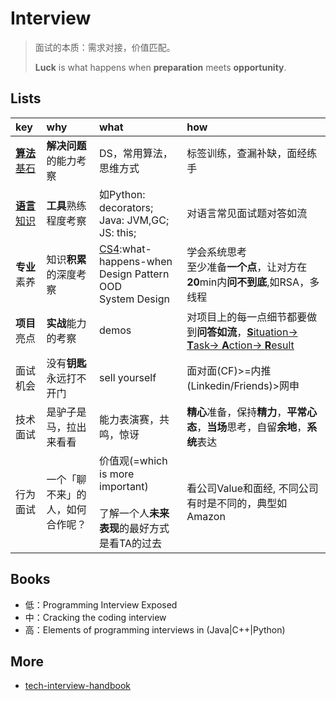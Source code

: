 # Interview

> 面试的本质：需求对接，价值匹配。 
> 
>  **Luck** is what happens when **preparation** meets **opportunity**.

## Lists 


|key|why|what|how|
|:--|:--|:--|:--|
|[**算法**基石](https://github.com/willwang-x/algorithms-with-illustrations)|**解决问题**的能力考察|DS，常用算法，思维方式|标签训练，查漏补缺，面经练手|
|[**语言**知识](https://github.com/willwang-x/coder-arms)|**工具**熟练程度考察|如Python: decorators; <br> Java: JVM,GC; <br> JS: this;|对语言常见面试题对答如流|
|**专业**素养|知识**积累**的深度考察|[CS4](https://github.com/willwang-x/cs-core-skills):what-happens-when<br>Design Pattern<br>OOD<br>System Design|学会系统思考 <br>至少准备**一个点**，让对方在**20**min内**问不到底**,如RSA，多线程|
|**项目**亮点|**实战**能力的考察|demos|对项目上的每一点细节都要做到**问答如流**，[**S**ituation-> **T**ask-> **A**ction-> **R**esult](https://www.thebalancecareers.com/what-is-the-star-interview-response-technique-2061629)|
|面试机会|没有**钥匙**永远打不开门|sell yourself|面对面(CF)>=内推(Linkedin/Friends)>网申|
|技术面试|是驴子是马，拉出来看看|能力表演赛，共鸣，惊讶|**精心**准备，保持**精力**，**平常心态**，**当场**思考，自留**余地**，**系统**表达|
|行为面试|一个「聊不来」的人，如何合作呢？|价值观(=which is more important)<br><br>了解一个人**未来表现**的最好方式是看TA的过去|看公司Value和面经, 不同公司有时是不同的，典型如Amazon|



## Books

* 低：Programming Interview Exposed
* 中：Cracking the coding interview
* 高：Elements of programming interviews in (Java|C++|Python)

## More 

* [tech-interview-handbook](https://github.com/yangshun/tech-interview-handbook)